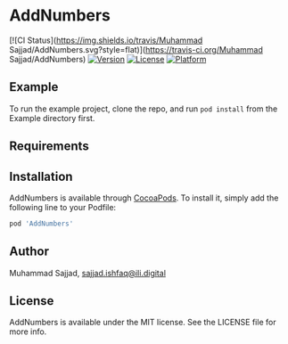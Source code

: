 # AddNumbers

[![CI Status](https://img.shields.io/travis/Muhammad Sajjad/AddNumbers.svg?style=flat)](https://travis-ci.org/Muhammad Sajjad/AddNumbers)
[![Version](https://img.shields.io/cocoapods/v/AddNumbers.svg?style=flat)](https://cocoapods.org/pods/AddNumbers)
[![License](https://img.shields.io/cocoapods/l/AddNumbers.svg?style=flat)](https://cocoapods.org/pods/AddNumbers)
[![Platform](https://img.shields.io/cocoapods/p/AddNumbers.svg?style=flat)](https://cocoapods.org/pods/AddNumbers)

## Example

To run the example project, clone the repo, and run `pod install` from the Example directory first.

## Requirements

## Installation

AddNumbers is available through [CocoaPods](https://cocoapods.org). To install
it, simply add the following line to your Podfile:

```ruby
pod 'AddNumbers'
```

## Author

Muhammad Sajjad, sajjad.ishfaq@ili.digital

## License

AddNumbers is available under the MIT license. See the LICENSE file for more info.

